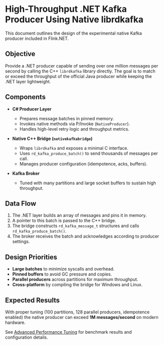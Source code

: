 # High-Throughput .NET Kafka Producer Using Native librdkafka

This document outlines the design of the experimental native Kafka producer included in Flink.NET.

## Objective

Provide a .NET producer capable of sending over one million messages per second by calling the C++ `librdkafka` library directly. The goal is to match or exceed the throughput of the official Java producer while keeping the .NET layer lightweight.

## Components

- **C# Producer Layer**
  - Prepares message batches in pinned memory.
  - Invokes native methods via P/Invoke (`NativeProducer`).
  - Handles high-level retry logic and throughput metrics.

- **Native C++ Bridge (`nativekafkabridge`)**
  - Wraps `librdkafka` and exposes a minimal C interface.
  - Uses `rd_kafka_produce_batch()` to send thousands of messages per call.
  - Manages producer configuration (idempotence, acks, buffers).

- **Kafka Broker**
  - Tuned with many partitions and large socket buffers to sustain high throughput.

## Data Flow

1. The .NET layer builds an array of messages and pins it in memory.
2. A pointer to this batch is passed to the C++ bridge.
3. The bridge constructs `rd_kafka_message_t` structures and calls `rd_kafka_produce_batch()`.
4. The broker receives the batch and acknowledges according to producer settings.

## Design Priorities

- **Large batches** to minimize syscalls and overhead.
- **Pinned buffers** to avoid GC pressure and copies.
- **Parallel producers** across partitions for maximum throughput.
- **Cross-platform** by compiling the bridge for Windows and Linux.

## Expected Results

With proper tuning (100 partitions, 128 parallel producers, idempotence enabled) the native producer can exceed **1M messages/second** on modern hardware.

See [Advanced Performance Tuning](./Advanced-Performance-Tuning.md) for benchmark results and configuration details.
